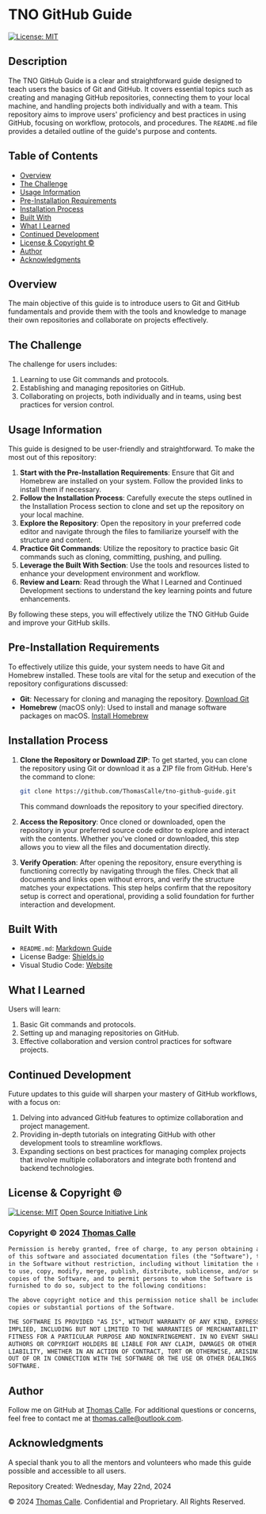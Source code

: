 # TNO GitHub Guide

[![License: MIT](https://img.shields.io/badge/License-MIT-yellow.svg)](https://opensource.org/licenses/MIT)

## Description

The TNO GitHub Guide is a clear and straightforward guide designed to teach users the basics of Git and GitHub. It covers essential topics such as creating and managing GitHub repositories, connecting them to your local machine, and handling projects both individually and with a team. This repository aims to improve users' proficiency and best practices in using GitHub, focusing on workflow, protocols, and procedures. The `README.md` file provides a detailed outline of the guide's purpose and contents.

## Table of Contents

- [Overview](#overview)
- [The Challenge](#the-challenge)
- [Usage Information](#usage-information)
- [Pre-Installation Requirements](#pre-installation-requirements)
- [Installation Process](#installation-process)
- [Built With](#built-with)
- [What I Learned](#what-i-learned)
- [Continued Development](#continued-development)
- [License & Copyright ©](#license--copyright-©)
- [Author](#author)
- [Acknowledgments](#acknowledgments)

## Overview

The main objective of this guide is to introduce users to Git and GitHub fundamentals and provide them with the tools and knowledge to manage their own repositories and collaborate on projects effectively.

## The Challenge

The challenge for users includes:
1. Learning to use Git commands and protocols.
2. Establishing and managing repositories on GitHub.
3. Collaborating on projects, both individually and in teams, using best practices for version control.

## Usage Information

This guide is designed to be user-friendly and straightforward. To make the most out of this repository:

1. **Start with the Pre-Installation Requirements**: Ensure that Git and Homebrew are installed on your system. Follow the provided links to install them if necessary.
2. **Follow the Installation Process**: Carefully execute the steps outlined in the Installation Process section to clone and set up the repository on your local machine.
3. **Explore the Repository**: Open the repository in your preferred code editor and navigate through the files to familiarize yourself with the structure and content.
4. **Practice Git Commands**: Utilize the repository to practice basic Git commands such as cloning, committing, pushing, and pulling.
5. **Leverage the Built With Section**: Use the tools and resources listed to enhance your development environment and workflow.
6. **Review and Learn**: Read through the What I Learned and Continued Development sections to understand the key learning points and future enhancements.

By following these steps, you will effectively utilize the TNO GitHub Guide and improve your GitHub skills.

## Pre-Installation Requirements

To effectively utilize this guide, your system needs to have Git and Homebrew installed. These tools are vital for the setup and execution of the repository configurations discussed:

- **Git**: Necessary for cloning and managing the repository. [Download Git](https://git-scm.com/downloads)
- **Homebrew** (macOS only): Used to install and manage software packages on macOS. [Install Homebrew](https://brew.sh/)

## Installation Process

1. **Clone the Repository or Download ZIP**:
   To get started, you can clone the repository using Git or download it as a ZIP file from GitHub. Here's the command to clone:
   ```bash
   git clone https://github.com/ThomasCalle/tno-github-guide.git
   ```
   This command downloads the repository to your specified directory.

2. **Access the Repository**:
   Once cloned or downloaded, open the repository in your preferred source code editor to explore and interact with the contents. Whether you've cloned or downloaded, this step allows you to view all the files and documentation directly.

3. **Verify Operation**:
   After opening the repository, ensure everything is functioning correctly by navigating through the files. Check that all documents and links open without errors, and verify the structure matches your expectations. This step helps confirm that the repository setup is correct and operational, providing a solid foundation for further interaction and development.

## Built With

- `README.md`: [Markdown Guide](https://www.markdownguide.org/)
- License Badge: [Shields.io](https://shields.io/)
- Visual Studio Code: [Website](https://code.visualstudio.com/)

## What I Learned

Users will learn:
1. Basic Git commands and protocols.
2. Setting up and managing repositories on GitHub.
3. Effective collaboration and version control practices for software projects.

## Continued Development

Future updates to this guide will sharpen your mastery of GitHub workflows, with a focus on:
1. Delving into advanced GitHub features to optimize collaboration and project management.
2. Providing in-depth tutorials on integrating GitHub with other development tools to streamline workflows.
3. Expanding sections on best practices for managing complex projects that involve multiple collaborators and integrate both frontend and backend technologies.

## License & Copyright ©
  
[![License: MIT](https://img.shields.io/badge/License-MIT-yellow.svg)](https://opensource.org/licenses/MIT) [Open Source Initiative Link](https://opensource.org/licenses/MIT)

### Copyright © 2024 [Thomas Calle](https://github.com/ThomasCalle)
```md
Permission is hereby granted, free of charge, to any person obtaining a copy
of this software and associated documentation files (the "Software"), to deal
in the Software without restriction, including without limitation the rights
to use, copy, modify, merge, publish, distribute, sublicense, and/or sell
copies of the Software, and to permit persons to whom the Software is
furnished to do so, subject to the following conditions:

The above copyright notice and this permission notice shall be included in all
copies or substantial portions of the Software.

THE SOFTWARE IS PROVIDED "AS IS", WITHOUT WARRANTY OF ANY KIND, EXPRESS OR
IMPLIED, INCLUDING BUT NOT LIMITED TO THE WARRANTIES OF MERCHANTABILITY,
FITNESS FOR A PARTICULAR PURPOSE AND NONINFRINGEMENT. IN NO EVENT SHALL THE
AUTHORS OR COPYRIGHT HOLDERS BE LIABLE FOR ANY CLAIM, DAMAGES OR OTHER
LIABILITY, WHETHER IN AN ACTION OF CONTRACT, TORT OR OTHERWISE, ARISING FROM,
OUT OF OR IN CONNECTION WITH THE SOFTWARE OR THE USE OR OTHER DEALINGS IN THE
SOFTWARE.
```

## Author

Follow me on GitHub at [Thomas Calle](https://github.com/ThomasCalle). For additional questions or concerns, feel free to contact me at thomas.calle@outlook.com.

## Acknowledgments

A special thank you to all the mentors and volunteers who made this guide possible and accessible to all users.

Repository Created: Wednesday, May 22nd, 2024

© 2024 [Thomas Calle](https://github.com/ThomasCalle). Confidential and Proprietary. All Rights Reserved.